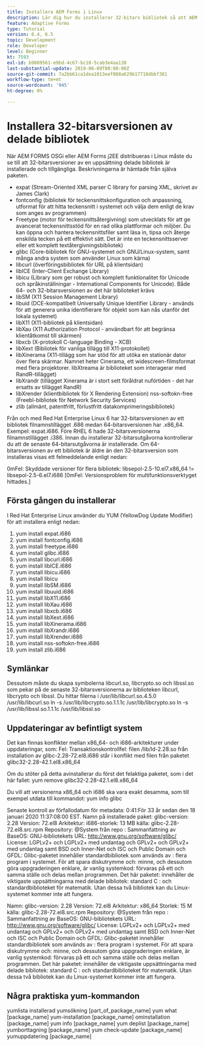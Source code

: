 ```yaml
---
title: Installera AEM Forms i Linux
description: Lär dig hur du installerar 32-bitars bibliotek så att AEM Forms kan användas vid Linux-installation.
feature: Adaptive Forms
type: Tutorial
version: 6.4, 6.5
topic: Development
role: Developer
level: Beginner
kt: 7593
exl-id: b9809561-e9bd-4c67-bc18-5cab3e4aa138
last-substantial-update: 2019-06-09T00:00:00Z
source-git-commit: 7a2bb61ca1dea1013eef088a629b17718dbbf381
workflow-type: tm+mt
source-wordcount: '945'
ht-degree: 0%

---
```


# Installera 32-bitarsversionen av delade bibliotek

När AEM FORMS OSGi eller AEM Forms j2EE distribueras i Linux måste du se till att 32-bitarsversioner av en uppsättning delade bibliotek är installerade och tillgängliga.  Beskrivningarna är hämtade från själva paketen.

* expat (Stream-Oriented XML parser C library for parsing XML, skrivet av James Clark)
* fontconfig (bibliotek för teckensnittskonfiguration och anpassning, utformat för att hitta teckensnitt i systemet och välja dem enligt de krav som anges av programmen)
* Freetype (motor för teckensnittsåtergivning) som utvecklats för att ge avancerat teckensnittsstöd för en rad olika plattformar och miljöer. Du kan öppna och hantera teckensnittsfiler samt läsa in, tipsa och återge enskilda tecken på ett effektivt sätt. Det är inte en teckensnittsserver eller ett komplett textåtergivningsbibliotek)
* glibc (Core-bibliotek för GNU-systemet och GNU/Linux-system, samt många andra system som använder Linux som kärna)
* libcurl (överföringsbibliotek för URL på klientsidan)
* libICE (Inter-Client Exchange Library)
* libicu (Library som ger robust och komplett funktionalitet för Unicode och språkinställningar - International Components for Unicode). Både 64- och 32-bitarsversionen av det här biblioteket krävs
* libSM (X11 Session Management Library)
* libuid (DCE-kompatibelt Universally Unique Identifier Library - används för att generera unika identifierare för objekt som kan nås utanför det lokala systemet)
* libX11 (X11-bibliotek på klientsidan)
* libXau (X11 Authorization Protocol - användbart för att begränsa klientåtkomst till skärmen)
* libxcb (X-protokoll C-language Binding - XCB)
* libXext (Bibliotek för vanliga tillägg till X11-protokollet)
* libXinerama (X11-tillägg som har stöd för att utöka en stationär dator över flera skärmar. Namnet heter Cinerama, ett widescreen-filmsformat med flera projektorer. libXtreama är biblioteket som interagerar med RandR-tillägget)
* libXrandr (tillägget Xinerama är i stort sett föråldrat nuförtiden - det har ersatts av tillägget RandR)
* libXrender (klientbibliotek för X Rendering Extension) nss-softokn-free (Freebl-bibliotek för Network Security Services)
* zlib (allmänt, patentfritt, förlustfritt datakomprimeringsbibliotek)

Från och med Red Hat Enterprise Linux 6 har 32-bitarsversionen av ett bibliotek filnamnstillägget .686 medan 64-bitarsversionen har .x86_64. Exempel: expat.i686. Före RHEL 6 hade 32-bitarsversionerna filnamnstillägget .i386. Innan du installerar 32-bitarsutgåvorna kontrollerar du att de senaste 64-bitarsutgåvorna är installerade. Om 64-bitarsversionen av ett bibliotek är äldre än den 32-bitarsversion som installeras visas ett felmeddelande enligt nedan:

0mFel: Skyddade versioner för flera bibliotek: libsepol-2.5-10.el7.x86_64 != libsepol-2.5-6.el7.i686 [0mFel: Versionsproblem för multifunktionsverktyget hittades.]

## Första gången du installerar

I Red Hat Enterprise Linux använder du YUM (YellowDog Update Modifier) för att installera enligt nedan:

1. yum install expat.i686
2. yum install fontconfig.i686
3. yum install freetype.i686
4. yum install glibc.i686
5. yum install libcurl.i686
6. yum install libICE.i686
7. yum install libicu.i686
8. yum install libicu
9. yum install libSM.i686
10. yum install libuuid.i686
11. yum install libX11.i686
12. yum install libXau.i686
13. yum install libxcb.i686
14. yum install libXext.i686
15. yum install libXinerama.i686
16. yum install libXrandr.i686
17. yum install libXrender.i686
18. yum install nss-softokn-free.i686
19. yum install zlib.i686

## Symlänkar

Dessutom måste du skapa symbolerna libcurl.so, libcrypto.so och libssl.so som pekar på de senaste 32-bitarsversionerna av biblioteken libcurl, libcrypto och libssl. Du hittar filerna i /usr/lib/libcurl.so.4.5.0 /usr/lib/libcurl.so ln -s /usr/lib/libcrypto.so.1.1.1c /usr/lib/libcrypto.so ln -s /usr/lib/libssl.so.1.1.1c /usr/lib/libssl.so

## Uppdateringar av befintligt system

Det kan finnas konflikter mellan x86_64- och i686-arkitekturer under uppdateringar, som: Fel: Transaktionskontrollfel: filen /lib/ld-2.28.so från installation av glibc-2.28-72.el8.i686 står i konflikt med filen från paketet glibc32-2.28-42.1.el8.x86_64

Om du stöter på detta avinstallerar du först det felaktiga paketet, som i det här fallet: yum remove glibc32-2.28-42.1.el8.x86_64

Du vill att versionerna x86_64 och i686 ska vara exakt desamma, som till exempel utdata till kommandot: yum info glibc

Senaste kontroll av förfallodatum för metadata: 0:41:För 33 år sedan den 18 januari 2020 11:37:08:00 EST.
Namn på installerade paket: glibc-version: 2.28 Version: 72.el8 Arkitektur: i686-storlek: 13 MB källa: glibc-2.28-72.el8.src.rpm Repository: @System från repo : Sammanfattning av BaseOS: GNU-bibliotekets URL: http://www.gnu.org/software/glibc/ License: LGPLv2+ och LGPLv2+ med undantag och GPLv2+ och GPLv2+ med undantag samt BSD och Inner-Net och ISC och Public Domain och GFDL: Glibc-paketet innehåller standardbibliotek som används av : flera program i systemet. För att spara diskutrymme och: minne, och dessutom göra uppgraderingen enklare, är vanlig systemkod: förvaras på ett och samma ställe och delas mellan programmen. Det här paketet: innehåller de viktigaste uppsättningarna med delade bibliotek: standard C : och standardbiblioteket för matematik. Utan dessa två bibliotek kan du Linux-systemet kommer inte att fungera.

Namn: glibc-version: 2.28 Version: 72.el8 Arkitektur: x86_64 Storlek: 15 M källa: glibc-2.28-72.el8.src.rpm Repository: @System från repo : Sammanfattning av BaseOS: GNU-bibliotekets URL: http://www.gnu.org/software/glibc/ License: LGPLv2+ och LGPLv2+ med undantag och GPLv2+ och GPLv2+ med undantag samt BSD och Inner-Net och ISC och Public Domain och GFDL: Glibc-paketet innehåller standardbibliotek som används av : flera program i systemet. För att spara diskutrymme och: minne, och dessutom göra uppgraderingen enklare, är vanlig systemkod: förvaras på ett och samma ställe och delas mellan programmen. Det här paketet: innehåller de viktigaste uppsättningarna med delade bibliotek: standard C : och standardbiblioteket för matematik. Utan dessa två bibliotek kan du Linux-systemet kommer inte att fungera.

## Några praktiska yum-kommandon

yumlista installerad yumsökning [part_of_package_name]
yum what [package_name]
yum-installation [package_name]
ominstallation [package_name]
yum info [package_name]
yum deplist [package_name]
yumborttagning [package_name]
yum check-update [package_name]
yumuppdatering [package_name]
